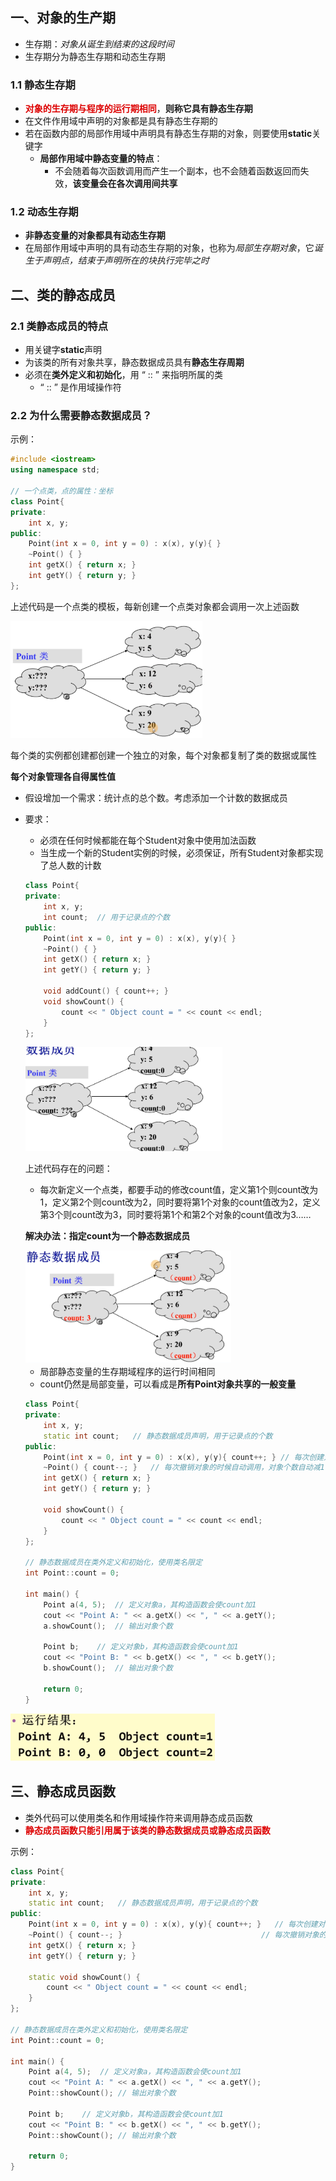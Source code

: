 ## 一、对象的生产期

- 生存期：*对象从诞生到结束的这段时间*
- 生存期分为静态生存期和动态生存期

### 1.1 静态生存期

- <font color="#dd0000">**对象的生存期与程序的运行期相同**</font>，**则称它具有静态生存期**
- 在文件作用域中声明的对象都是具有静态生存期的
- 若在函数内部的局部作用域中声明具有静态生存期的对象，则要使用**static**关键字
	- **局部作用域中静态变量的特点**：
		- 不会随着每次函数调用而产生一个副本，也不会随着函数返回而失效，**该变量会在各次调用间共享**

### 1.2 动态生存期

- **非静态变量的对象都具有动态生存期**
- 在局部作用域中声明的具有动态生存期的对象，也称为*局部生存期对象*，它*诞生于声明点，结束于声明所在的块执行完毕之时*

## 二、类的静态成员

### 2.1 类静态成员的特点

- 用关键字**static**声明
- 为该类的所有对象共享，静态数据成员具有**静态生存周期**
- 必须在**类外定义和初始化**，用 “ :: ” 来指明所属的类
	- “ :: ” 是作用域操作符

### 2.2 为什么需要静态数据成员？

示例：

```c++
#include <iostream>
using namespace std;

// 一个点类，点的属性：坐标
class Point{
private:
    int x, y;
public:
    Point(int x = 0, int y = 0) : x(x), y(y){ } 
    ~Point() { }
    int getX() { return x; }
    int getY() { return y; }
};

```

上述代码是一个点类的模板，每新创建一个点类对象都会调用一次上述函数

<img src="https://raw.githubusercontent.com/Jian-wei-peng/typora-pic/main/image-20230510093819310.png" alt="image-20230510093819310" style="zoom:30%;" />

每个类的实例都创建都创建一个独立的对象，每个对象都复制了类的数据或属性

**每个对象管理各自得属性值**

- 假设增加一个需求：统计点的总个数。考虑添加一个计数的数据成员

- 要求：

	- 必须在任何时候都能在每个Student对象中使用加法函数
	- 当生成一个新的Student实例的时候，必须保证，所有Student对象都实现了总人数的计数

	```c++
	class Point{
	private:
	    int x, y;
	    int count;	// 用于记录点的个数
	public:
	    Point(int x = 0, int y = 0) : x(x), y(y){ } 
	    ~Point() { }
	    int getX() { return x; }
	    int getY() { return y; }
	    
	    void addCount() { count++; }
	    void showCount() {
	        count << " Object count = " << count << endl;
	    }
	};
	```

	<img src="https://raw.githubusercontent.com/Jian-wei-peng/typora-pic/main/202206062132913.png" alt="image-20220606213201865" style="zoom:40%;" />

	上述代码存在的问题：

	- 每次新定义一个点类，都要手动的修改count值，定义第1个则count改为1，定义第2个则count改为2，同时要将第1个对象的count值改为2，定义第3个则count改为3，同时要将第1个和第2个对象的count值改为3……

	**解决办法：指定count为一个静态数据成员**

	<img src="https://raw.githubusercontent.com/Jian-wei-peng/typora-pic/main/202206062140199.png" alt="image-20220606214017145" style="zoom: 40%;" />

	- 局部静态变量的生存期域程序的运行时间相同
	- count仍然是局部变量，可以看成是**所有Point对象共享的一般变量**

	```c++
	class Point{
	private:
	    int x, y;
	    static int count;	// 静态数据成员声明，用于记录点的个数
	public:
	    Point(int x = 0, int y = 0) : x(x), y(y){ count++; } // 每次创建对象时都会自动调用，自动将对象个数加1
	    ~Point() { count--; }	// 每次撤销对象的时候自动调用，对象个数自动减1
	    int getX() { return x; }
	    int getY() { return y; }
	    
	    void showCount() {
	        count << " Object count = " << count << endl;
	    }
	};
	
	// 静态数据成员在类外定义和初始化，使用类名限定
	int Point::count = 0;
	
	int main() {
	    Point a(4, 5);	// 定义对象a，其构造函数会使count加1
	    cout << "Point A: " << a.getX() << ", " << a.getY();
	    a.showCount();	// 输出对象个数
	    
	    Point b;	// 定义对象b，其构造函数会使count加1
	    cout << "Point B: " << b.getX() << ", " << b.getY();
	    b.showCount();	// 输出对象个数
	    
	    return 0;
	}
	```

<img src="https://raw.githubusercontent.com/Jian-wei-peng/typora-pic/main/image-20230510101157944.png" alt="image-20230510101157944" style="zoom:67%;" />

## 三、静态成员函数

- 类外代码可以使用类名和作用域操作符来调用静态成员函数
- <font color="#dd0000">**静态成员函数只能引用属于该类的静态数据成员或静态成员函数**</font>

示例：

```c++
class Point{
private:
    int x, y;
    static int count;	// 静态数据成员声明，用于记录点的个数
public:
    Point(int x = 0, int y = 0) : x(x), y(y){ count++; }   // 每次创建对象时都会自动调用，自动将对象个数加1
    ~Point() { count--; }								// 每次撤销对象的时候自动调用，对象个数自动减1
    int getX() { return x; }
    int getY() { return y; }
    
    static void showCount() {
        count << " Object count = " << count << endl;
    }
};

// 静态数据成员在类外定义和初始化，使用类名限定
int Point::count = 0;

int main() {
    Point a(4, 5);	// 定义对象a，其构造函数会使count加1
    cout << "Point A: " << a.getX() << ", " << a.getY();
    Point::showCount();	// 输出对象个数
    
    Point b;	// 定义对象b，其构造函数会使count加1
    cout << "Point B: " << b.getX() << ", " << b.getY();
    Point::showCount();	// 输出对象个数
    
    return 0;
}
```





























